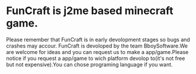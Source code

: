 FunCraft is j2me based minecraft game.
===
Please remember that FunCraft is in early devolopment stages so bugs and crashes may accour.
FunCraft is devoloped by the team BboySoftware.We are welcome for ideas and you can request us to make a app/game.Please notice if you request a app/game to wich platform devolop to(it's not free but not expensive).You can chose programing language if you want.
